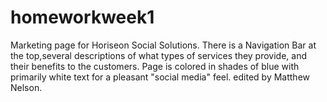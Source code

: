 # homeworkweek1
Marketing page for Horiseon Social Solutions. There is a Navigation Bar at the top,several descriptions of what types of services they provide, and their benefits to the customers.
Page is colored in shades of blue with primarily white text for a pleasant "social media" feel.
edited by Matthew Nelson.
